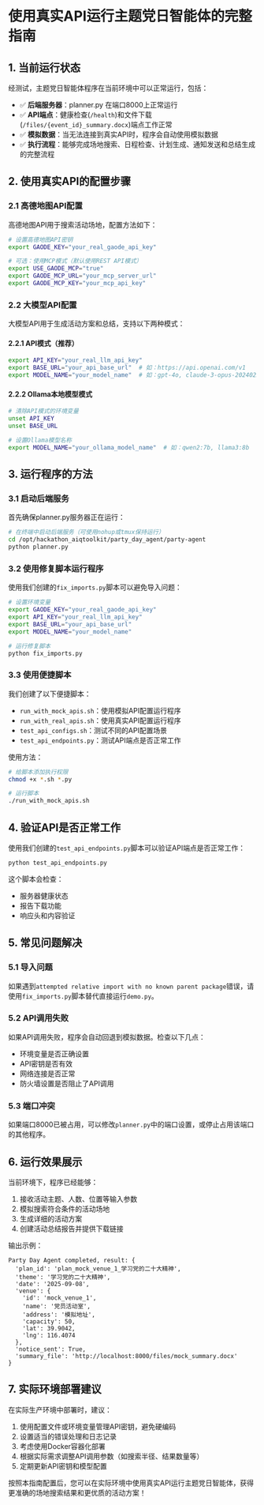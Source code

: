 # 使用真实API运行主题党日智能体的完整指南

## 1. 当前运行状态

经测试，主题党日智能体程序在当前环境中可以正常运行，包括：

- ✅ **后端服务器**：planner.py 在端口8000上正常运行
- ✅ **API端点**：健康检查(`/health`)和文件下载(`/files/{event_id}_summary.docx`)端点工作正常
- ✅ **模拟数据**：当无法连接到真实API时，程序会自动使用模拟数据
- ✅ **执行流程**：能够完成场地搜索、日程检查、计划生成、通知发送和总结生成的完整流程

## 2. 使用真实API的配置步骤

### 2.1 高德地图API配置

高德地图API用于搜索活动场地，配置方法如下：

```bash
# 设置高德地图API密钥
export GAODE_KEY="your_real_gaode_api_key"

# 可选：使用MCP模式（默认使用REST API模式）
export USE_GAODE_MCP="true"
export GAODE_MCP_URL="your_mcp_server_url"
export GAODE_MCP_KEY="your_mcp_api_key"
```

### 2.2 大模型API配置

大模型API用于生成活动方案和总结，支持以下两种模式：

#### 2.2.1 API模式（推荐）

```bash
export API_KEY="your_real_llm_api_key"
export BASE_URL="your_api_base_url"  # 如：https://api.openai.com/v1
export MODEL_NAME="your_model_name"  # 如：gpt-4o, claude-3-opus-20240229
```

#### 2.2.2 Ollama本地模型模式

```bash
# 清除API模式的环境变量
unset API_KEY
unset BASE_URL

# 设置Ollama模型名称
export MODEL_NAME="your_ollama_model_name"  # 如：qwen2:7b, llama3:8b
```

## 3. 运行程序的方法

### 3.1 启动后端服务

首先确保planner.py服务器正在运行：

```bash
# 在终端中启动后端服务（可使用nohup或tmux保持运行）
cd /opt/hackathon_aiqtoolkit/party_day_agent/party-agent
python planner.py
```

### 3.2 使用修复脚本运行程序

使用我们创建的`fix_imports.py`脚本可以避免导入问题：

```bash
# 设置环境变量
export GAODE_KEY="your_real_gaode_api_key"
export API_KEY="your_real_llm_api_key"
export BASE_URL="your_api_base_url"
export MODEL_NAME="your_model_name"

# 运行修复脚本
python fix_imports.py
```

### 3.3 使用便捷脚本

我们创建了以下便捷脚本：

- `run_with_mock_apis.sh`：使用模拟API配置运行程序
- `run_with_real_apis.sh`：使用真实API配置运行程序
- `test_api_configs.sh`：测试不同的API配置场景
- `test_api_endpoints.py`：测试API端点是否正常工作

使用方法：

```bash
# 给脚本添加执行权限
chmod +x *.sh *.py

# 运行脚本
./run_with_mock_apis.sh
```

## 4. 验证API是否正常工作

使用我们创建的`test_api_endpoints.py`脚本可以验证API端点是否正常工作：

```bash
python test_api_endpoints.py
```

这个脚本会检查：
- 服务器健康状态
- 报告下载功能
- 响应头和内容验证

## 5. 常见问题解决

### 5.1 导入问题

如果遇到`attempted relative import with no known parent package`错误，请使用`fix_imports.py`脚本替代直接运行`demo.py`。

### 5.2 API调用失败

如果API调用失败，程序会自动回退到模拟数据。检查以下几点：
- 环境变量是否正确设置
- API密钥是否有效
- 网络连接是否正常
- 防火墙设置是否阻止了API调用

### 5.3 端口冲突

如果端口8000已被占用，可以修改`planner.py`中的端口设置，或停止占用该端口的其他程序。

## 6. 运行效果展示

当前环境下，程序已经能够：

1. 接收活动主题、人数、位置等输入参数
2. 模拟搜索符合条件的活动场地
3. 生成详细的活动方案
4. 创建活动总结报告并提供下载链接

输出示例：
```
Party Day Agent completed, result: {
  'plan_id': 'plan_mock_venue_1_学习党的二十大精神',
  'theme': '学习党的二十大精神',
  'date': '2025-09-08',
  'venue': {
    'id': 'mock_venue_1',
    'name': '党员活动室',
    'address': '模拟地址',
    'capacity': 50,
    'lat': 39.9042,
    'lng': 116.4074
  },
  'notice_sent': True,
  'summary_file': 'http://localhost:8000/files/mock_summary.docx'
}
```

## 7. 实际环境部署建议

在实际生产环境中部署时，建议：

1. 使用配置文件或环境变量管理API密钥，避免硬编码
2. 设置适当的错误处理和日志记录
3. 考虑使用Docker容器化部署
4. 根据实际需求调整API调用参数（如搜索半径、结果数量等）
5. 定期更新API密钥和模型配置

按照本指南配置后，您可以在实际环境中使用真实API运行主题党日智能体，获得更准确的场地搜索结果和更优质的活动方案！